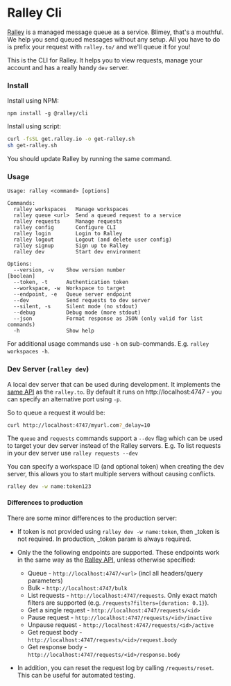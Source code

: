 # Ralley Cli

[Ralley](https://ralley.io) is a managed message queue as a service. Blimey, that's a mouthful. We help you send queued messages without any setup. All you have to do is prefix your request with `ralley.to/` and we'll queue it for you!

This is the CLI for Ralley. It helps you to view requests, manage your account and has a really handy `dev` server.


### Install

Install using NPM:

```
npm install -g @ralley/cli
```

Install using script:

```bash
curl -fsSL get.ralley.io -o get-ralley.sh
sh get-ralley.sh
```

You should update Ralley by running the same command.


### Usage

```
Usage: ralley <command> [options]

Commands:
  ralley workspaces   Manage workspaces
  ralley queue <url>  Send a queued request to a service
  ralley requests     Manage requests
  ralley config       Configure CLI
  ralley login        Login to Ralley
  ralley logout       Logout (and delete user config)
  ralley signup       Sign up to Ralley
  ralley dev          Start dev environment

Options:
  --version, -v    Show version number                                 [boolean]
  --token, -t      Authentication token
  --workspace, -w  Workspace to target
  --endpoint, -e   Queue server endpoint
  --dev            Send requests to dev server
  --silent, -s     Silent mode (no stdout)
  --debug          Debug mode (more stdout)
  --json           Format response as JSON (only valid for list commands)
  -h               Show help

```

For additional usage commands use `-h` on sub-commands. E.g. `ralley workspaces -h`.



### Dev Server (`ralley dev`)

A local dev server that can be used during development. It implements the [same API](https://ralley.io/docs) as the `ralley.to`. By default it runs on http://localhost:4747 - you can specify an alternative port using `-p`.

So to queue a request it would be: 

```sh
curl http://localhost:4747/myurl.com?_delay=10
```

The `queue` and `requests` commands support a `--dev` flag which can be used to target your dev server instead of the Ralley servers. E.g. To list requests in your dev server use `ralley requests --dev`

You can specify a workspace ID (and optional token) when creating the dev server, this allows you to start multiple servers without causing conflicts.

```sh
ralley dev -w name:token123
```


#### Differences to production

There are some minor differences to the production server:

 * If token is not provided using `ralley dev -w name:token`, then _token is not required. In production, _token param is always required.

 * Only the the following endpoints are supported. These endpoints work in the same way as the [Ralley API](https://ralley.io/docs), unless otherwise specified:

    * Queue - `http://localhost:4747/<url>` (incl all headers/query parameters)
    * Bulk - `http://localhost:4747/bulk`
    * List requests - `http://localhost:4747/requests`. Only exact match filters are supported (e.g. `/requests?filters={duration: 0.1}`).
    * Get a single request - `http://localhost:4747/requests/<id>`
    * Pause request - `http://localhost:4747/requests/<id>/inactive`
    * Unpause request - `http://localhost:4747/requests/<id>/active`
    * Get request body - `http://localhost:4747/requests/<id>/request.body`
    * Get response body - `http://localhost:4747/requests/<id>/response.body`

* In addition, you can reset the request log by calling `/requests/reset`. This can be useful for automated testing.

